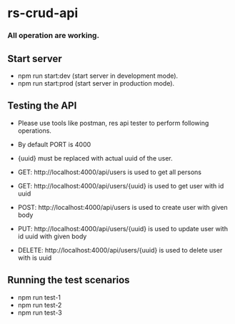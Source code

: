 # rs-crud-api

### All operation are working.

## Start server
- npm run start:dev (start server in development mode).
- npm run start:prod (start server in production mode).


## Testing the API
- Please use tools like postman, res api tester to perform following operations.
- By default PORT is 4000
- {uuid} must be replaced with actual uuid of the user.

- GET: http://localhost:4000/api/users is used to get all persons
- GET: http://localhost:4000/api/users/{uuid} is used to get user with id uuid
- POST: http://localhost:4000/api/users is used to create user with given body
- PUT: http://localhost:4000/api/users/{uuid} is used to update user with id uuid with given body
- DELETE: http://localhost:4000/api/users/{uuid} is used to delete user with is uuid


## Running the test scenarios
- npm run test-1
- npm run test-2
- npm run test-3



